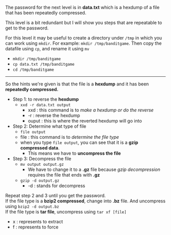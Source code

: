 The password for the next level is in **data.txt** which is a hexdump of a file that has been repeatedly compressed.

This level is a bit redundant but I will show you steps that are repeatable to get to the password. 

For this level it may be useful to create a directory under `/tmp` in which you can work using `mkdir`. For example: `mkdir /tmp/banditgame`. Then copy the datafile using `cp`, and rename it using `mv`
- `mkdir /tmp/banditgame`
- `cp data.txt /tmp/banditgame`
- `cd /tmp/banditgame`

- - -

So the hints we're given is that the file is a **hexdump** and it has been **repeatedly compressed.**
- Step 1: to reverse the **hexdump**
    -  `xxd -r data.txt output`
        - xxd : this command is to *make a hexdump or do the reverse*
        - -r : reverse the hexdump
        - ouput : this is where the reverted hexdump will go into
- Step 2: Determine what type of file 
    - `file output`
    - file : this command is to *determine the file type*
    - when you type `file output`, you can see that it is a **gzip compressed data**.  
        - This means we have to **uncompress the file**
- Step 3: Decompress the file
    - `mv output output.gz`
        - We have to change it to a **.gz** file because *gzip decompression* requires the file that ends with **.gz**
    - `gzip -d output.gz`
        - -d : stands for decompress 

Repeat step 2 and 3 until you get the password.\
If the file type is a **bzip2 compressed**, change into **.bz** file.  And uncompress using `bzip2 -d output.bz`\
If the file type is **tar file**, uncompress using `tar xf [file]`
- x : represents to extract
- f : represents to force 
